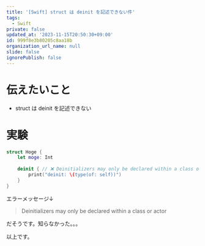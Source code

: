```yaml
---
title: '[Swift] struct は deinit を記述できない件'
tags:
  - Swift
private: false
updated_at: '2023-11-15T20:50:30+09:00'
id: 999f8e3b80205c8aa18b
organization_url_name: null
slide: false
ignorePublish: false
---
```


# 伝えたいこと

- struct は deinit を記述できない

# 実験

```swift
struct Hoge {
    let moge: Int
    
    deinit { // ❌ Deinitializers may only be declared within a class or actor
        print("deinit: \(type(of: self))")
    }
}
```

エラーメッセージ↓

> Deinitializers may only be declared within a class or actor

だそうです。知らなかった。。。

以上です。
